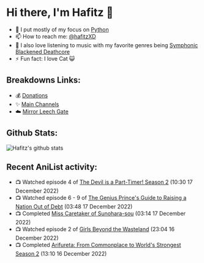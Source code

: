 # Hi there, I'm Hafitz 👋
- 🐍 I put mostly of my focus on [Python](https://python.org)
- 📫 How to reach me: [@hafitzXD](https://t.me/hafitzXD)
- 🎵 I also love listening to music with my favorite genres being [Symphonic Blackened Deathcore](https://youtu.be/qyYmS_iBcy4)
- ⚡ Fun fact: I love Cat 😺

## Breakdowns Links:
- 💰 [Donations](https://t.me/TheBreakdowns/2)
- ✨ [Main Channels](https://t.me/TheBreakdowns)
- ☁️ [Mirror Leech Gate](https://t.me/BreakdownsGate)

## Github Stats:
![Hafitz's github stats](https://github-readme-stats.vercel.app/api?username=breakdowns&show_icons=true&count_private=true&bg_color=00000000&text_color=777)

## Recent AniList activity:
<!-- ANILIST_ACTIVITY:start -->

-   📺 Watched episode 4 of [The Devil is a Part-Timer! Season 2](https://anilist.co/anime/130592) (10:30 17 December 2022)
-   📺 Watched episode 6 - 9 of [The Genius Prince's Guide to Raising a Nation Out of Debt](https://anilist.co/anime/129190) (03:48 17 December 2022)
-   📺 Completed [Miss Caretaker of Sunohara-sou](https://anilist.co/anime/100556) (03:14 17 December 2022)
-   📺 Watched episode 2 of [Girls Beyond the Wasteland](https://anilist.co/anime/21444) (23:04 16 December 2022)
-   📺 Completed [Arifureta: From Commonplace to World's Strongest Season 2](https://anilist.co/anime/112323) (13:10 16 December 2022)

<!-- ANILIST_ACTIVITY:end -->
